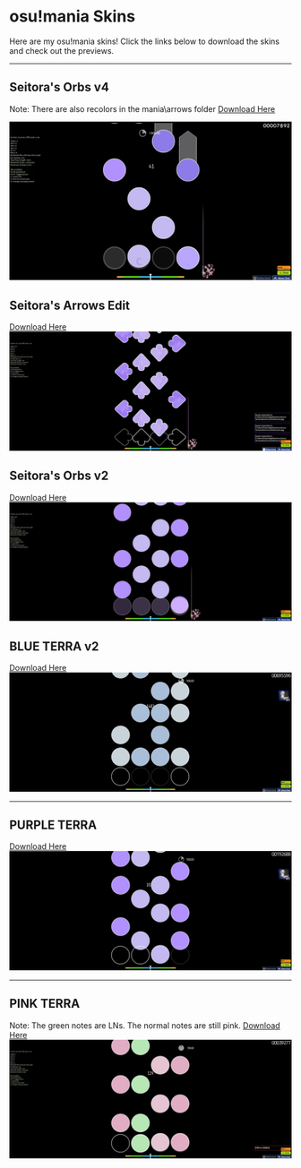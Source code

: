 # osu!mania Skins

Here are my osu!mania skins! Click the links below to download the skins and check out the previews.

---

## Seitora's Orbs v4
Note: There are also recolors in the mania\arrows folder
[Download Here](https://mega.nz/file/gKkQxKaC#DNgP-KTbjLCCBiZ9SskJHYNydswOj5im6CKk69ZF0OM)  

![Skin Name 1 Screenshot](https://github.com/Seitora/skins/blob/main/screenshot1058.jpg?raw=true)


## Seitora's Arrows Edit
[Download Here](https://mega.nz/file/5P1wVLJD#Q6z1P2vQ-It7KmRdrqwJ9l_6426IjxzwD8odU83b_gY)  
![Skin Name 1 Screenshot](https://github.com/Seitora/skins/blob/main/screenshot1011.jpg?raw=true)

## Seitora's Orbs v2
[Download Here](https://mega.nz/file/UX1HiBLZ#iYmZCEDMjJtByromy6gPuB95XyviOzPlHL3Yc0ziHFc)  
![Skin Name 1 Screenshot](https://github.com/Seitora/skins/blob/main/screenshot1016.jpg?raw=true)


## BLUE TERRA v2
[Download Here](https://mega.nz/file/sO03hYiD#HG1bWrsBKwCuWIHaqLXubFxQB3bnUBAqrvsT44Y4ruk)  
![Skin Name 1 Screenshot](https://github.com/Seitora/skins/blob/main/screenshot927.jpg?raw=true)

---

## PURPLE TERRA
[Download Here](https://mega.nz/file/QXMg3RhK#2R07hwvH7n_ajRGrAWK7vgvsY1-3HlkLzLk17OYS0Jw)  
![Skin Name 2 Screenshot](https://github.com/Seitora/skins/blob/main/screenshot929.jpg?raw=true)

---

## PINK  TERRA
Note: The green notes are LNs. The normal notes are still pink.
[Download Here](https://mega.nz/file/8T9HEYaI#o07SBqjl1I6_L8xodqoyQGH_ZQlzRHyZTmwQzY4i6CY)  
![Skin Name 3 Screenshot](https://github.com/Seitora/skins/blob/main/screenshot933.jpg?raw=true)

